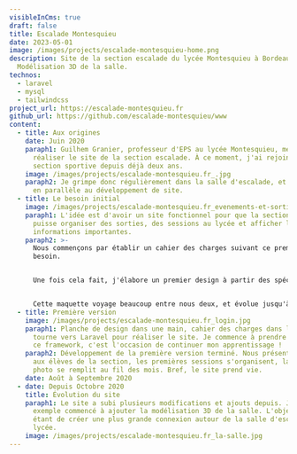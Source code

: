 ```yaml
---
visibleInCms: true
draft: false
title: Escalade Montesquieu
date: 2023-05-01
image: /images/projects/escalade-montesquieu-home.png
description: Site de la section escalade du lycée Montesquieu à Bordeaux.
  Modélisation 3D de la salle.
technos:
  - laravel
  - mysql
  - tailwindcss
project_url: https://escalade-montesquieu.fr
github_url: https://github.com/escalade-montesquieu/www
content:
  - title: Aux origines
    date: Juin 2020
    paraph1: Guilhem Granier, professeur d'EPS au lycée Montesquieu, me propose de
      réaliser le site de la section escalade. À ce moment, j'ai rejoint cette
      section sportive depuis déjà deux ans.
    image: /images/projects/escalade-montesquieu.fr_.jpg
    paraph2: Je grimpe donc régulièrement dans la salle d'escalade, et je me forme
      en parallèle au développement de site.
  - title: Le besoin initial
    image: /images/projects/escalade-montesquieu.fr_evenements-et-sorties_sortie-en-salle.jpg
    paraph1: L'idée est d'avoir un site fonctionnel pour que la section escalade
      puisse organiser des sorties, des sessions au lycée et afficher les
      informations importantes.
    paraph2: >-
      Nous commençons par établir un cahier des charges suivant ce premier
      besoin. 


      Une fois cela fait, j'élabore un premier design à partir des spécifications de M.Granier. 


      Cette maquette voyage beaucoup entre nous deux, et évolue jusqu'à sa version finale.
  - title: Première version
    image: /images/projects/escalade-montesquieu.fr_login.jpg
    paraph1: Planche de design dans une main, cahier des charges dans l'autre, je me
      tourne vers Laravel pour réaliser le site. Je commence à prendre en main
      ce framework, c'est l'occasion de continuer mon apprentissage !
    paraph2: Développement de la première version terminé. Nous présentons le site
      aux élèves de la section, les premières sessions s'organisent, la galerie
      photo se remplit au fil des mois. Bref, le site prend vie.
    date: Août à Septembre 2020
  - date: Depuis Octobre 2020
    title: Évolution du site
    paraph1: Le site a subi plusieurs modifications et ajouts depuis. J'ai par
      exemple commencé à ajouter la modélisation 3D de la salle. L'objectif
      étant de créer une plus grande connexion autour de la salle d'escalade du
      lycée.
    image: /images/projects/escalade-montesquieu.fr_la-salle.jpg
---
```

